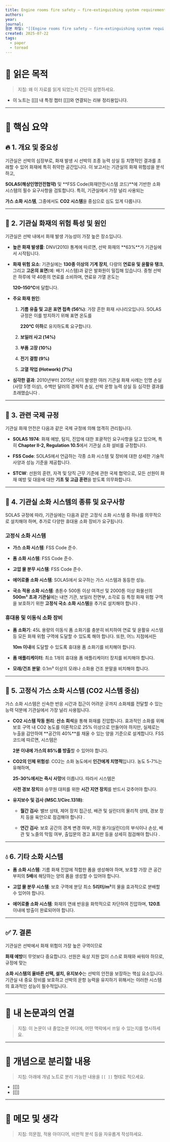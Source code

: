 ```yaml
---
title: Engine rooms fire safety – fire-extinguishing system requirements
authors: 
year: 
journal: 
원본 파일: "[[Engine rooms fire safety – fire-extinguishing system requirements.pdf]]"
created: 2025-07-22
tags:
  - paper
  - toread
---
```

# 🎯 읽은 목적  
> 지침: 왜 이 자료를 읽게 되었는지 간단히 설명하세요.

- 이 노트는 [[]] 내 특정 챕터 [[]]와 연결되는 리뷰 정리용입니다.  
---

# 🧩 핵심 요약  

## 🔥 1. 개요 및 중요성

기관실은 선박의 심장부로, 화재 발생 시 선박의 조종 능력 상실 등 치명적인 결과를 초래할 수 있어 화재에 특히 취약한 공간입니다. 이 보고서는 기관실의 화재 위험성을 분석하고,

**SOLAS(해상인명안전협약)** 및 **FSS Code(화재안전시스템 코드)**에 기반한 소화 시스템의 필수 요구사항을 검토합니다. 특히, 기관실에서 가장 널리 사용되는

**가스 소화 시스템**, 그중에서도 **CO2 시스템**을 중심으로 심도 있게 다룹니다.

---

## 🚢 2. 기관실 화재의 위험 특성 및 원인

기관실은 선박 내에서 화재 발생 가능성이 가장 높은 장소입니다.

- **높은 화재 발생률**: DNV(2010) 통계에 따르면, 선박 화재의 **63%**가 기관실에서 시작됩니다.
    
- **화재 위험 요소**: 기관실에는 **130종 이상의 기계 장치**, 다량의 **연료유 및 윤활유 탱크**, 그리고 **고온의 표면**(예: 배기 시스템)과 같은 발화원이 밀집해 있습니다. 중형 선박은 하루에 약 40톤의 연료를 소비하며, 연료유 가열 온도는
    
    **120–150°C**에 달합니다.
    
- **주요 화재 원인**:
    
    1. **기름 유출 및 고온 표면 접촉 (56%)**: 가장 흔한 화재 시나리오입니다. SOLAS 규정은 이를 방지하기 위해 표면 온도를
        
        **220°C 이하**로 유지하도록 요구합니다.
        
    2. **보일러 사고 (14%)**
        
    3. **부품 고장 (10%)**
        
    4. **전기 결함 (9%)**
        
    5. **고열 작업 (Hotwork) (7%)**
        
- **심각한 결과**: 2010년부터 2015년 사이 발생한 여러 기관실 화재 사례는 인명 손실(사망 5명 이상), 수백만 달러의 경제적 손실, 선박 운항 능력 상실 등 심각한 결과를 초래했습니다 .
    

---

## 📜 3. 관련 국제 규정

기관실 화재 안전은 다음과 같은 국제 규정에 의해 엄격히 관리됩니다.

- **SOLAS 1974**: 화재 예방, 탐지, 진압에 대한 포괄적인 요구사항을 담고 있으며, 특히 **Chapter II-2, Regulation 10.5**에서 기관실 소화 설비를 규정합니다.
    
- **FSS Code**: SOLAS에서 언급하는 각종 소화 시스템 및 장비에 대한 상세한 기술적 사양과 성능 기준을 제공합니다.
    
- **STCW**: 선원의 훈련, 자격 및 당직 근무 기준에 관한 국제 협약으로, 모든 선원이 화재 예방 및 대응에 대한 **기초 및 고급 훈련**을 받도록 의무화합니다.
    

---

## 🧯 4. 기관실 소화 시스템의 종류 및 요구사항

SOLAS 규정에 따라, 기관실에는 다음과 같은 고정식 소화 시스템 중 하나를 의무적으로 설치해야 하며, 추가로 다양한 휴대용 소화 장비가 요구됩니다.

### **고정식 소화 시스템**

- **가스 소화 시스템**: FSS Code 준수.
    
- **폼 소화 시스템**: FSS Code 준수.
    
- **고압 물 분무 시스템**: FSS Code 준수.
    
- **에어로졸 소화 시스템**: SOLAS에서 요구하는 가스 시스템과 동등한 성능.
    
- **국소 적용 소화 시스템**: 총톤수 500톤 이상 여객선 및 2000톤 이상 화물선의 **500m³ 초과 기관실**에는 내연 기관, 보일러 전면부, 소각로 등 특정 화재 위험 구역을 보호하기 위한 **고정식 국소 소화 시스템**을 추가로 설치해야 합니다 .
    

### **휴대용 및 이동식 소화 장비**

- **폼 소화기**: 45L 용량의 이동식 폼 소화기를 충분히 비치하여 연료 및 윤활유 시스템 등 모든 화재 위험 구역에 도달할 수 있도록 해야 합니다. 또한, 어느 지점에서든
    
    **10m 이내**에 도달할 수 있도록 휴대용 폼 소화기를 비치해야 합니다.
    
- **폼 애플리케이터**: 최소 1개의 휴대용 폼 애플리케이터 장치를 비치해야 합니다.
    
- **모래/건조 분말**: 0.1m³ 이상의 모래나 소화용 건조 분말을 비치해야 합니다.
    

---

## 💨 5. 고정식 가스 소화 시스템 (CO2 시스템 중심)

가스 소화 시스템은 신속한 반응 시간과 접근이 어려운 곳까지 소화제를 전달할 수 있는 능력 덕분에 기관실에서 가장 널리 사용됩니다.

- **CO2 시스템 작동 원리**: **산소 희석**을 통해 화재를 진압합니다. 효과적인 소화를 위해 보호 구역 내 CO2 농도를 이론적으로 25% 이상으로 만들어야 하지만, 실제로는 누출을 감안하여 **공간의 40%**를 채울 수 있는 양을 기준으로 설계합니다. FSS 코드에 따르면, 시스템은
    
    **2분 이내에 가스의 85%를 방출**할 수 있어야 합니다.
    
- **CO2의 인체 위험성**: CO2는 소화 농도에서 **인간에게 치명적**입니다. 농도 5-7%는 유해하며,
    
    **25-30%에서는 즉시 사망**에 이릅니다. 따라서 시스템은
    
    **사전 경보 장치**와 승무원 대피를 위한 **시간 지연 장치**를 반드시 갖추어야 합니다.
    
- **유지보수 및 검사 (MSC.1/Circ.1318)**:
    
    - **월간 검사**: 밸브 상태, 제어 장치 접근성, 배관 및 실린더의 물리적 상태, 경보 장치 등을 육안으로 점검해야 합니다 .
        
    - **연간 검사**: 보호 공간의 경계 변경 여부, 저장 용기(실린더)의 부식이나 손상, 배관 및 노즐의 막힘 여부, 출입문의 경고 표지판 등을 상세히 점검해야 합니다 .
        

---

## 💧 6. 기타 소화 시스템

- **폼 소화 시스템**: 기름 화재 진압에 적합한 폼을 생성해야 하며, 보호할 가장 큰 공간 부피의 **5배**에 해당하는 양의 폼을 생성할 수 있어야 합니다.
    
- **고압 물 분무 시스템**: 보호 구역에 분당 최소 **5리터/m²**의 물을 효과적으로 분배할 수 있어야 합니다.
    
- **에어로졸 소화 시스템**: 화재의 연쇄 반응을 화학적으로 차단하여 진압하며, **120초** 이내에 방출이 완료되어야 합니다.
    

---

## ✅ 7. 결론

기관실은 선박에서 화재 위험이 가장 높은 구역이므로

**화재 예방**이 무엇보다 중요합니다. 선원은 육상 지원 없이 스스로 화재와 싸워야 하므로, 규정에 맞는

**소화 시스템의 올바른 선택, 설치, 유지보수**는 선박의 안전을 보장하는 핵심 요소입니다. 기관실 내 중요 장비를 보호하고 선박의 운항 능력을 유지하기 위해서는 이러한 시스템의 효과적인 성능이 필수적입니다.


---

# 🧠 내 논문과의 연결  
> 지침: 이 논문이 내 졸업논문 어디에, 어떤 맥락에서 쓰일 수 있는지를 명시하세요.

---

# 🧩 개념으로 분리할 내용  
> 지침: 아래에 개념 노트로 분리 가능한 내용을 `[[ ]]` 형태로 적으세요.

- [[]]
- [[]]

---

# 💬 메모 및 생각  
> 지침: 의문점, 적용 아이디어, 비판적 분석 등을 자유롭게 작성하세요.
